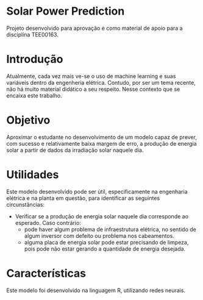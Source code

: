 # Solar Power Prediction
Projeto desenvolvido para aprovação e como material de apoio para a disciplina TEE00163.

# Introdução
Atualmente, cada vez mais ve-se o uso de machine learning e suas variáveis dentro da engenheria elétrica. Contudo, por ser um tema recente, não há muito material didático a seu respeito.
Nesse contexto que se encaixa este trabalho.

# Objetivo
Aproximar o estudante no desenvolvimento de um modelo capaz de prever, com sucesso e relativamente baixa margem de erro, a produção de energia solar a partir de dados da irradiação solar naquele dia.

# Utilidades
Este modelo desenvolvido pode ser útil, especificamente na engenharia elétrica e na planta em questão, para identificar as seguintes circunstâncias:
- Verificar se a produção de energia solar naquele dia corresponde ao esperado. Caso contrário: 
  - pode haver algum problema de infraestrutura elétrica, no sentido de algum inversor com defeito ou problema nos cabeamentos.
  - alguma placa de energia solar pode estar precisando de limpeza, pois pode não estar gerando a quantidade de energia desejada.


# Características
Este modelo foi desenvolvido na linguagem R, utilizando redes neurais.
